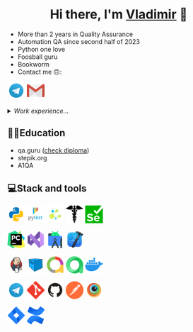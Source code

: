 ### <h1 align="center">Hi there, I'm <a href="https://github.com/A-d-am/" target="_blank">Vladimir</a> 👋</h1>


- More than 2 years in Quality Assurance 
- Automation QA since second half of 2023
- Python one love 
- Foosball guru 
- Bookworm 
- Contact me 🙃:
  
<code><a href="https://t.me/batron_123"><img src="images/logo/Telegram.svg" width="40" height="40" title="My Telegram"></a></code>
<code><a href="mailto:adam3928@mail.ru" target="blank"><img src="images/logo/Gmail.svg" height="40" width="40" title="My email"></a></code>


<details>
    <summary><i>Work experience...</i></summary>
<!-- Additional Work experience section -->
<!-- <summary>Work experience</summary> -->  
    
```mermaid
gantt
    title Work experience (last update 17.10.2023) 
    dateFormat YYYY-MM
     section Company
    Yandex       :done, 2022-01, 2022-02
    Blogman  :done, 2022-02, 2022-04
    LiteFinance         :active, 2022-05, 2023-10
    section Position
        Assessor :done, 2022-01, 2022-02
        QA iOS    :done, 2022-02, 2022-04
        Full stack QA :active, 2022-05, 2023-10
```
</details>
            
    

## 👨‍🎓Education
* qa.guru ([check diploma](https://github.com/A-d-am/qa_guru_diploma))
* stepik.org
* A1QA    



## 💻Stack and tools

<code><img src="images/logo/python.svg" width="40" height="40"  alt="A-d-am" title="Python"></code>
<code><img src="images/logo/pytest.png" width="40" height="40"  alt="A-d-am" title="PyTest"></code>
<code><img src="images/logo/selene.png" width="40" height="40"  alt="A-d-am" title="Selene"></code>
<code><img src="images/logo/request.png" width="40" height="40"  alt="A-d-am" title="Request"></code>
<code><img src="images/logo/webdriver4.png" width="40" height="40"  alt="A-d-am" title="Selenium WebDriver"></code>



<code><img src="images/logo/pycharm.png" width="40" height="40"  alt="A-d-am" title="PyCharm"></code>
<code><img src="images/logo/VStudio.svg" width="40" height="40"  alt="A-d-am" title="Visual Studio"></code>
<code><img src="images/logo/android_studio.png" width="40" height="40"  alt="A-d-am" title="Android Studio"></code>
<code><img src="images/logo/xcode.png" width="40" height="40"  alt="A-d-am" title="Xcode"></code>


<code><img src="images/logo/Jenkins.svg" width="40" height="40"  alt="A-d-am" title="Jenkins"></code>
<code><img src="images/logo/Selenoid.svg" width="40" height="40"  alt="A-d-am" title="Selenoid"></code>
<code><img src="images/logo/Allure_new.png" width="40" height="40"  alt="A-d-am" title="Allure Report"></code>
<code><img src="images/logo/allure_testops.png" width="40" height="40"  alt="A-d-am" title="Allure TestOps"></code>
<code><img src="images/logo/docker.png" width="40" height="40"  alt="A-d-am" title="Docker"></code>

<code><img src="images/logo/Telegram.svg" width="40" height="40"  alt="A-d-am" title="Telegram Bot"></code>
<code><img src="images/logo/Git.svg" width="40" height="40" alt="A-d-am" title="Git"></code>
<code><img src="images/logo/GitHub.svg" width="40" height="40"  alt="A-d-am" title="Github"></code>
<code><img src="images/logo/Postman.svg" width="40" height="40" alt="A-d-am" title="Postman"></code> 
<code><img src="images/logo/Browserstack.svg" width="40" height="40"  alt="A-d-am" title="BrowserStack"></code>

<code><img src="images/logo/Jira.svg" width="40" height="40"  alt="A-d-am" title="Jira"></code>
<code><img src="images/logo/confluence.png" width="40" height="40"  alt="A-d-am" title="Confluence"></code>

      
